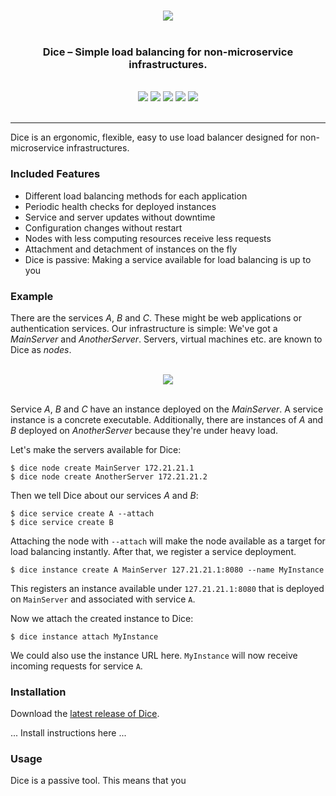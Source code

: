 <p align="center">
<br>   
<img src="https://sternentstehung.de/dice-black-100.png">
<br>
<br>
</p>

<h3 align="center">Dice &ndash; Simple load balancing for non-microservice infrastructures.</h3>

<p align="center">
<br>
<img src="https://circleci.com/gh/dominikbraun/foodunit.svg?style=shield">
<img src="https://goreportcard.com/badge/github.com/dominikbraun/foodunit">
<img src="https://www.codefactor.io/repository/github/dominikbraun/dice/badge?s=0f13518b90c29be6bc3ec4ff537581a2e5c51c6a" />
<img src="https://img.shields.io/github/v/release/dominikbraun/foodunit?sort=semver">
<img src="https://img.shields.io/github/license/dominikbraun/foodunit">
<br>
<br>
</p>

---

Dice is an ergonomic, flexible, easy to use load balancer designed for non-microservice infrastructures.

### Included Features

* Different load balancing methods for each application
* Periodic health checks for deployed instances
* Service and server updates without downtime
* Configuration changes without restart
* Nodes with less computing resources receive less requests
* Attachment and detachment of instances on the fly
* Dice is passive: Making a service available for load balancing is up to you

### Example

There are the services _A_, _B_ and _C_. These might be web applications or authentication services. Our infrastructure is simple: We've got a _MainServer_ and _AnotherServer_. Servers, virtual machines etc. are known to Dice as _nodes_.

<p align="center">
<br>
<img src="https://sternentstehung.de/dice-example.png">
<br>
<br>
</p>

Service _A_, _B_ and _C_ have an instance deployed on the _MainServer_. A service instance is a concrete executable. Additionally, there are instances of _A_ and _B_ deployed on _AnotherServer_ because they're under heavy load.

Let's make the servers available for Dice:

````shell script
$ dice node create MainServer 172.21.21.1
$ dice node create AnotherServer 172.21.21.2
````

Then we tell Dice about our services _A_ and _B_:

````shell script
$ dice service create A --attach
$ dice service create B
````

Attaching the node with `--attach` will make the node available as a target for load balancing instantly.
After that, we register a service deployment.

````shell script
$ dice instance create A MainServer 127.21.21.1:8080 --name MyInstance
````

This registers an instance available under `127.21.21.1:8080` that is deployed on `MainServer` and associated with service `A`.

Now we attach the created instance to Dice:

````shell script
$ dice instance attach MyInstance
````

We could also use the instance URL here. `MyInstance` will now receive incoming requests for service `A`.

### Installation

Download the [latest release of Dice](https://github.com/dominikbraun/dice/releases).

... Install instructions here ...

### Usage

Dice is a passive tool. This means that you 